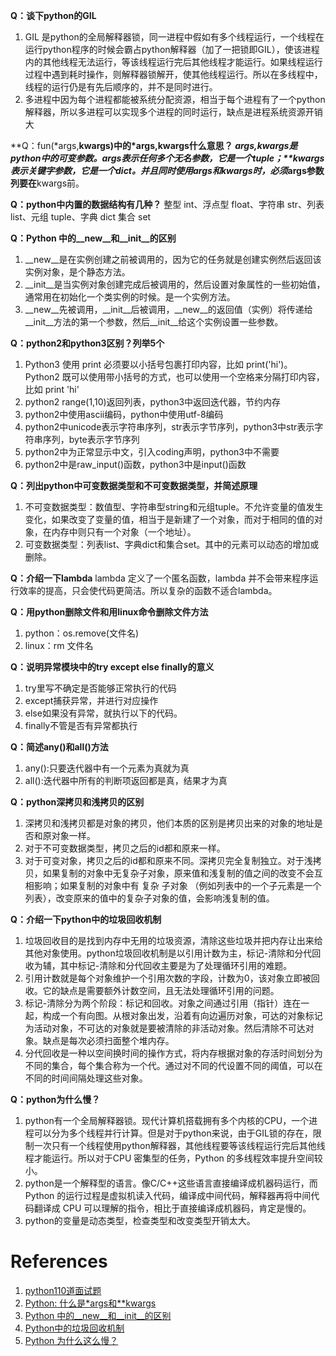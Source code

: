 **Q：谈下python的GIL**
1. GIL 是python的全局解释器锁，同一进程中假如有多个线程运行，一个线程在运行python程序的时候会霸占python解释器（加了一把锁即GIL），使该进程内的其他线程无法运行，等该线程运行完后其他线程才能运行。如果线程运行过程中遇到耗时操作，则解释器锁解开，使其他线程运行。所以在多线程中，线程的运行仍是有先后顺序的，并不是同时进行。
2. 多进程中因为每个进程都能被系统分配资源，相当于每个进程有了一个python解释器，所以多进程可以实现多个进程的同时运行，缺点是进程系统资源开销大

**Q：fun(\*args,**kwargs)中的\*args,**kwargs什么意思？**
*args,**kwargs是python中的可变参数。*args表示任何多个无名参数，它是一个tuple；**kwargs表示关键字参数，它是一个dict。并且同时使用*args和**kwargs时，必须*args参数列要在**kwargs前。

**Q：python中内置的数据结构有几种？**
整型 int、浮点型 float、字符串 str、列表 list、元组 tuple、字典 dict 集合 set

**Q：Python 中的__new__和__init__的区别**
1. __new__是在实例创建之前被调用的，因为它的任务就是创建实例然后返回该实例对象，是个静态方法。
2. __init__是当实例对象创建完成后被调用的，然后设置对象属性的一些初始值，通常用在初始化一个类实例的时候。是一个实例方法。
3.  __new__先被调用，__init__后被调用，__new__的返回值（实例）将传递给__init__方法的第一个参数，然后__init__给这个实例设置一些参数。

**Q：python2和python3区别？列举5个**
1. Python3 使用 print 必须要以小括号包裹打印内容，比如 print('hi')。Python2 既可以使用带小括号的方式，也可以使用一个空格来分隔打印内容，比如 print 'hi'
2. python2 range(1,10)返回列表，python3中返回迭代器，节约内存
3. python2中使用ascii编码，python中使用utf-8编码
4. python2中unicode表示字符串序列，str表示字节序列，python3中str表示字符串序列，byte表示字节序列
5. python2中为正常显示中文，引入coding声明，python3中不需要
6. python2中是raw_input()函数，python3中是input()函数 

**Q：列出python中可变数据类型和不可变数据类型，并简述原理**
1. 不可变数据类型：数值型、字符串型string和元组tuple。不允许变量的值发生变化，如果改变了变量的值，相当于是新建了一个对象，而对于相同的值的对象，在内存中则只有一个对象（一个地址）。
2. 可变数据类型：列表list、字典dict和集合set。其中的元素可以动态的增加或删除。

**Q：介绍一下lambda**
lambda 定义了一个匿名函数，lambda 并不会带来程序运行效率的提高，只会使代码更简洁。所以复杂的函数不适合lambda。

**Q：用python删除文件和用linux命令删除文件方法**
1. python：os.remove(文件名)
2. linux：rm  文件名

**Q：说明异常模块中的try except else finally的意义**
1. try里写不确定是否能够正常执行的代码
2. except捕获异常，并进行对应操作
3. else如果没有异常，就执行以下的代码。
4. finally不管是否有异常都执行

**Q：简述any()和all()方法**
1. any():只要迭代器中有一个元素为真就为真
2. all():迭代器中所有的判断项返回都是真，结果才为真

**Q：python深拷贝和浅拷贝的区别**
1. 深拷贝和浅拷贝都是对象的拷贝，他们本质的区别是拷贝出来的对象的地址是否和原对象一样。
2. 对于不可变数据类型，拷贝之后的id都和原来一样。
3. 对于可变对象，拷贝之后的id都和原来不同。深拷贝完全复制独立。对于浅拷贝，如果复制的对象中无复杂子对象，原来值和浅复制的值之间的改变不会互相影响；如果复制的对象中有 复杂 子对象 （例如列表中的一个子元素是一个列表），改变原来的值中的复杂子对象的值，会影响浅复制的值。

**Q：介绍一下python中的垃圾回收机制**
1. 垃圾回收目的是找到内存中无用的垃圾资源，清除这些垃圾并把内存让出来给其他对象使用。python垃圾回收机制是以引用计数为主，标记-清除和分代回收为辅，其中标记-清除和分代回收主要是为了处理循环引用的难题。
2. 引用计数就是每个对象维护一个引用次数的字段，计数为0，该对象立即被回收。它的缺点是需要额外计数空间，且无法处理循环引用的问题。
3. 标记-清除分为两个阶段：标记和回收。对象之间通过引用（指针）连在一起，构成一个有向图。从根对象出发，沿着有向边遍历对象，可达的对象标记为活动对象，不可达的对象就是要被清除的非活动对象。然后清除不可达对象。缺点是每次必须扫面整个堆内存。
4. 分代回收是一种以空间换时间的操作方式，将内存根据对象的存活时间划分为不同的集合，每个集合称为一个代。通过对不同的代设置不同的阈值，可以在不同的时间间隔处理这些对象。

**Q：python为什么慢？**
1. python有一个全局解释器锁。现代计算机搭载拥有多个内核的CPU，一个进程可以分为多个线程并行计算。但是对于python来说，由于GIL锁的存在，限制一次只有一个线程使用python解释器，其他线程要等该线程运行完后其他线程才能运行。所以对于CPU 密集型的任务，Python 的多线程效率提升空间较小。
2. python是一个解释型的语言。像C/C++这些语言直接编译成机器码运行，而Python 的运行过程是虚拟机读入代码，编译成中间代码，解释器再将中间代码翻译成 CPU 可以理解的指令，相比于直接编译成机器码，肯定是慢的。
3. python的变量是动态类型，检查类型和改变类型开销太大。


# References
1. [python110道面试题](https://www.cnblogs.com/lmx123/p/9230589.html)
2. [Python: 什么是*args和**kwargs](https://www.cnblogs.com/yx12138/p/10742766.html)
3. [Python 中的__new__和__init__的区别](https://www.cnblogs.com/shenxiaolin/p/9307496.html)
4. [Python中的垃圾回收机制](https://foofish.net/python-gc.html)
5. [Python 为什么这么慢？](https://blog.csdn.net/chinesehuazhou2/article/details/90746215)
